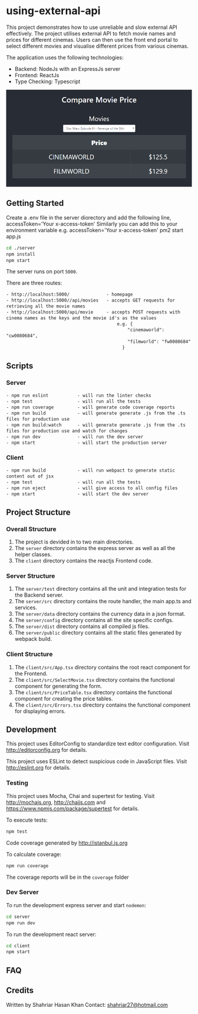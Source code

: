 # using-external-api
This project demonstrates how to use unreliable and slow external API effectively. The project utilises external API to fetch movie names and prices for different cinemas. Users can then use the front end portal to select different movies and visualise different prices from various cinemas.


The application uses the following technologies:
- Backend: NodeJs with an ExpressJs server
- Frontend: ReactJs 
- Type Checking: Typescript

<img src="images/using-external-api.PNG">

## Getting Started

Create a .env file in the server diorectory and add the following line,
accessToken='Your x-access-token'
Similarly you can add this to your environment variable 
e.g. accessToken='Your x-access-token' pm2 start app.js


```bash
cd ./server
npm install
npm start
```

The server runs on port `5000`.

There are three routes:
```
- http://localhost:5000/              - homepage
- http://localhost:5000//api/movies   - accepts GET requests for retrieving all the movie names
- http://localhost:5000/api/movie     - accepts POST requests with cinema names as the keys and the movie id's as the values
                                          e.g. {
                                              "cinemaworld": "cw0080684",
                                              "filmworld": "fw0080684"
                                            }
```

## Scripts

### Server

```
- npm run eslint           - will run the linter checks
- npm test                 - will run all the tests
- npm run coverage         - will generate code coverage reports
- npm run build            - will generate generate .js from the .ts files for production use
- npm run build:watch      - will generate generate .js from the .ts files for production use and watch for changes
- npm run dev              - will run the dev server
- npm start                - will start the production server
```

### Client

```
- npm run build            - will run webpact to generate static content out of jsx
- npm test                 - will run all the tests
- npm run eject            - will give access to all config files
- npm start                - will start the dev server
```

## Project Structure

### Overall Structure

1. The project is devided in to two main directories. 
2. The `server` directory contains the express server as well as all the helper classes.
3. The `client` directory contains the reactjs Frontend code.

### Server Structure

1. The `server/test` directory contains all the unit and integration tests for the Backend server.
2. The `server/src` directory contains the route handler, the main app.ts and services.
3. The `server/data` directory contains the currency data in a json format.
4. The `server/config` directory contains all the site specific configs.
5. The `server/dist` directory contains all compiled js files.
6. The `server/public` directory contains all the static files generated by webpack build.

### Client Structure

1. The `client/src/App.tsx` directory contains the root react component for the Frontend.
2. The `client/src/SelectMovie.tsx` directory contains the functional component for generating the form.
3. The `client/src/PriceTable.tsx` directory contains the functional component for creating the price tables.
4. The `client/src/Errors.tsx` directory contains the functional component for displaying errors.

## Development

This project uses EditorConfig to standardize text editor configuration.
Visit http://editorconfig.org for details.

This project uses ESLint to detect suspicious code in JavaScript files.
Visit http://eslint.org for details.

### Testing

This project uses Mocha, Chai and supertest for testing.
Visit http://mochajs.org, http://chaijs.com and https://www.npmjs.com/package/supertest for details.

To execute tests:

```bash
npm test
```

Code coverage generated by http://istanbul.js.org

To calculate coverage:

```bash
npm run coverage
```

The coverage reports will be in the `coverage` folder

### Dev Server

To run the development express server and start `nodemon`:

```bash
cd server
npm run dev
```

To run the development react server:

```bash
cd client
npm start
```

## FAQ

## Credits

Written by Shahriar Hasan Khan
Contact: shahriar27@hotmail.com

